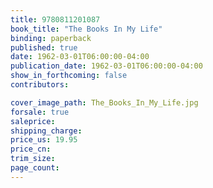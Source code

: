 ```yaml
---
title: 9780811201087
book_title: "The Books In My Life"
binding: paperback
published: true
date: 1962-03-01T06:00:00-04:00
publication_date: 1962-03-01T06:00:00-04:00
show_in_forthcoming: false
contributors:

cover_image_path: The_Books_In_My_Life.jpg
forsale: true
saleprice:
shipping_charge:
price_us: 19.95
price_cn:
trim_size:
page_count:
---
```


